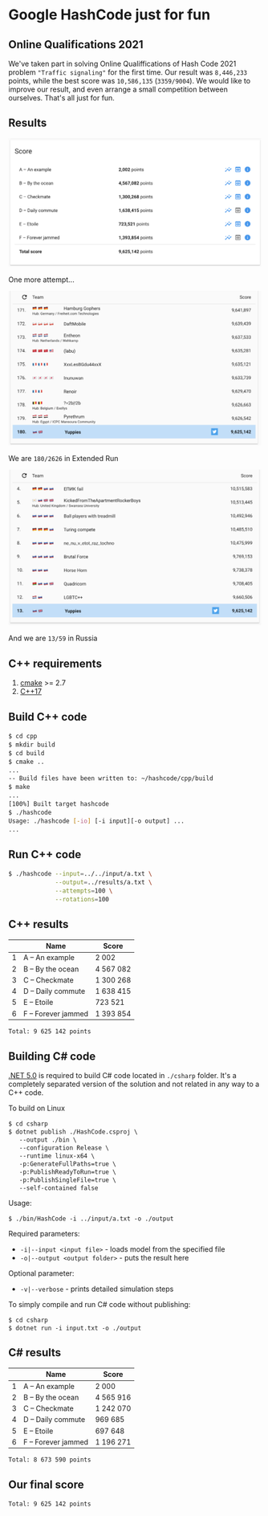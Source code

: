 # Google HashCode just for fun

## Online Qualifications 2021

We've taken part in solving Online Qualiffications of Hash Code 2021 problem `"Traffic signaling"` for the first time. Our result was `8,446,233` points, while the best score was `10,586,135` (`3359/9004`). We would like to improve our result, and even arrange a small competition between ourselves. That's all just for fun.

## Results 

![results](results.png "Results")

One more attempt...

![all](all.png "All")

We are `180/2626` in Extended Run

![russia](russia.png "Russia")

And we are `13/59` in Russia

## C++ requirements

1. [cmake](https://cmake.org/) >= 2.7
2. [C++17](https://en.wikipedia.org/wiki/C%2B%2B17)

## Build C++ code

```bash
$ cd cpp
$ mkdir build
$ cd build
$ cmake ..
...
-- Build files have been written to: ~/hashcode/cpp/build
$ make
...
[100%] Built target hashcode
$ ./hashcode
Usage: ./hashcode [-io] [-i input][-o output] ...
...
```

## Run C++ code


```bash
$ ./hashcode --input=../../input/a.txt \
             --output=../results/a.txt \
             --attempts=100 \
             --rotations=100
```

## C++ results

|   | Name | Score |
| - | - | - |
| 1 | A – An example | 2 002 |
| 2 | B – By the ocean | 4 567 082 |
| 3 | C – Checkmate | 1 300 268 |
| 4 | D – Daily commute | 1 638 415 |
| 5 | E – Etoile | 723 521 |
| 6 | F – Forever jammed | 1 393 854 |

    Total: 9 625 142 points

## Building C# code
[.NET 5.0](https://dotnet.microsoft.com/download/dotnet/5.0) is required to build C# code located in `./csharp` folder. It's a completely separated version of the solution and not related in any way to a C++ code.

To build on Linux
```shell
$ cd csharp
$ dotnet publish ./HashCode.csproj \
   --output ./bin \
   --configuration Release \
   --runtime linux-x64 \
   -p:GenerateFullPaths=true \
   -p:PublishReadyToRun=true \
   -p:PublishSingleFile=true \
   --self-contained false 
```

Usage:
```shell
$ ./bin/HashCode -i ../input/a.txt -o ./output
```

Required parameters: 
- `-i|--input <input file>` - loads model from the specified file
- `-o|--output <output folder>` - puts the result here

Optional parameter:
- `-v|--verbose` - prints detailed simulation steps 


To simply compile and run C# code without publishing:
```shell
$ cd csharp
$ dotnet run -i input.txt -o ./output
```

## C# results

|   | Name | Score |
| - | - | - |
| 1 | A – An example | 2 000 |
| 2 | B – By the ocean | 4 565 916 |
| 3 | C – Checkmate | 1 242 070 |
| 4 | D – Daily commute | 969 685 |
| 5 | E – Etoile | 697 648 |
| 6 | F – Forever jammed | 1 196 271 |

    Total: 8 673 590 points

## Our final score

    Total: 9 625 142 points

